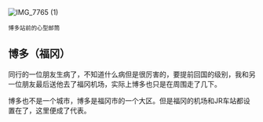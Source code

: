 

<img src="https://s2.loli.net/2023/09/01/uHfowm73YK1hrDP.jpg" alt="IMG_7765 (1)" />

<small>博多站前的心型邮筒</small>

## 博多（福冈）

同行的一位朋友生病了，不知道什么病但是很厉害的，要提前回国的级别，我和另一位朋友最后送他去了福冈机场，实际上博多也只是在周围走了几下。



博多也不是一个城市，博多是福冈市的一个大区。但是福冈的机场和JR车站都设置在了，这里便成了代表。



